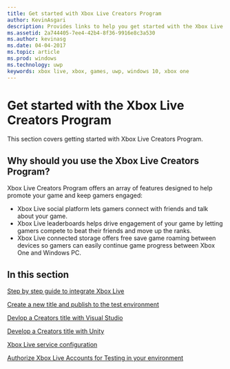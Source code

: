 ```yaml
---
title: Get started with Xbox Live Creators Program
author: KevinAsgari
description: Provides links to help you get started with the Xbox Live Creators Program.
ms.assetid: 2a744405-7ee4-42b4-8f36-9916e8c3a530
ms.author: kevinasg
ms.date: 04-04-2017
ms.topic: article
ms.prod: windows
ms.technology: uwp
keywords: xbox live, xbox, games, uwp, windows 10, xbox one
---
```

# Get started with the Xbox Live Creators Program

This section covers getting started with Xbox Live Creators Program.

## Why should you use the Xbox Live Creators Program?

Xbox Live Creators Program offers an array of features designed to help promote your game and keep gamers engaged:

- Xbox Live social platform lets gamers connect with friends and talk about your game.
- Xbox Live leaderboards helps drive engagement of your game by letting gamers compete to beat their friends and move up the ranks.
- Xbox Live connected storage offers free save game roaming between devices so gamers can easily continue game progress between Xbox One and Windows PC.

## In this section

[Step by step guide to integrate Xbox Live](creators-step-by-step-guide.md)

[Create a new title and publish to the test environment](create-and-test-a-new-creators-title.md)

[Devlop a Creators title with Visual Studio](develop-creators-title-with-visual-studio.md)

[Develop a Creators title with Unity](develop-creators-title-with-unity.md)

[Xbox Live service configuration](xbox-live-service-configuration-creators.md)

[Authorize Xbox Live Accounts for Testing in your environment](authorize-xbox-live-accounts.md)
